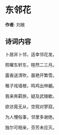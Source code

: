# 东邻花

**作者**: 刘敞

## 诗词内容

卜居非卜邻，适幸邻花发。

照曜东轩东，暄然二三月。

露香送清吹，晨艳开繁雪。

稚子戏墙根，鸣鸡出林樾。

我来奔羁旅，疑及武陵歇。

欲访竟无从，空观对寥寂。

为人懵俗事，邻里多谢绝。

独尔可相亲，芬芳未应灭。

